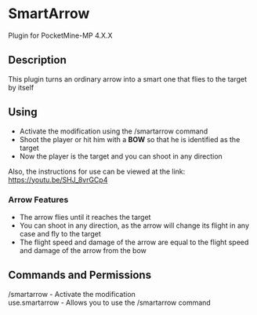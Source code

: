 # SmartArrow
Plugin for PocketMine-MP 4.X.X

## Description
This plugin turns an ordinary arrow into a smart one that flies to the target by itself

## Using
- Activate the modification using the /smartarrow command
- Shoot the player or hit him with a **BOW** so that he is identified as the target
- Now the player is the target and you can shoot in any direction

Also, the instructions for use can be viewed at the link: https://youtu.be/SHJ_8vrGCp4

### Arrow Features
- The arrow flies until it reaches the target
- You can shoot in any direction, as the arrow will change its flight in any case and fly to the target
- The flight speed and damage of the arrow are equal to the flight speed and damage of the arrow from the bow

## Commands and Permissions
/smartarrow - Activate the modification
<br>
use.smartarrow - Allows you to use the /smartarrow command

